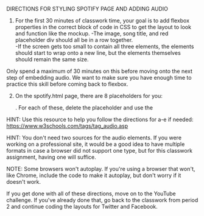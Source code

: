 DIRECTIONS FOR STYLING SPOTIFY PAGE AND ADDING AUDIO

1. For the first 30 minutes of classwork time, your goal is to add flexbox properties in the correct block of code in CSS to get the layout to look and function like the mockup. 
    -The image, song title, and red placeholder div should all be in a row together.  
    -If the screen gets too small to contain all three elements, the elements should start to wrap onto a new line, but the elements themselves should remain the same size. 

Only spend a maximum of 30 minutes on this before moving onto the next step of embedding audio. We want to make sure you have enough time to practice this skill before coming back to flexbox. 

2. On the spotify.html page, there are 8 placeholders for you: <div class="placeholder-div-audio"></div>. For each of these, delete the placeholder and use the <audio> element (and any other needed tags) to embed all 8 mp3 files that are located in the public/audio folder. 

    <!-- a. All songs should include controls.  -->
    <!-- b. The 4th track should autoplay. -->
    <!-- c. The 5th and 6th tracks should autoplay on mute. -->
    <!-- d. The 7th track should automatically be muted until the unmute button is clicked even when the user presses play. It should not autoplay. -->
    <!-- e. The 8th track should loop back to the beginning and play over and over again when it gets to the end of the song. It should not autoplay. -->

HINT: Use this resource to help you follow the directions for a-e if needed: https://www.w3schools.com/tags/tag_audio.asp

HINT: You don't need two sources for the audio elements. If you were working on a professional site, it would be a good idea to have multiple formats in case a browser did not support one type, but for this classwork assignment, having one will suffice. 

NOTE: Some browsers won't autoplay. If you're using a browser that won't, like Chrome, include the code to make it autoplay, but don't worry if it doesn't work.

If you get done with all of these directions, move on to the YouTube challenge. If you've already done that, go back to the classwork from period 2 and continue coding the layouts for Twitter and Facebook. 